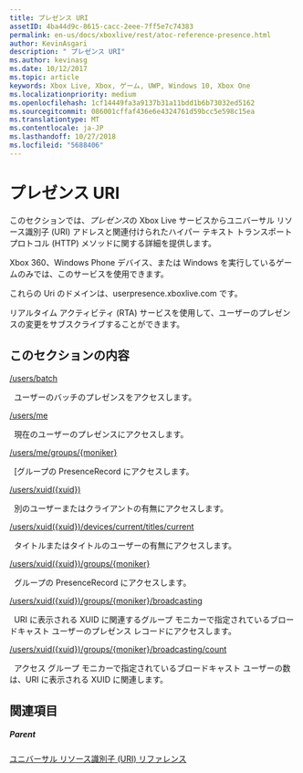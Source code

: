 ```yaml
---
title: プレゼンス URI
assetID: 4ba44d9c-8615-cacc-2eee-7ff5e7c74383
permalink: en-us/docs/xboxlive/rest/atoc-reference-presence.html
author: KevinAsgari
description: " プレゼンス URI"
ms.author: kevinasg
ms.date: 10/12/2017
ms.topic: article
keywords: Xbox Live, Xbox, ゲーム, UWP, Windows 10, Xbox One
ms.localizationpriority: medium
ms.openlocfilehash: 1cf14449fa3a9137b31a11bdd1b6b73032ed5162
ms.sourcegitcommit: 086001cffaf436e6e4324761d59bcc5e598c15ea
ms.translationtype: MT
ms.contentlocale: ja-JP
ms.lasthandoff: 10/27/2018
ms.locfileid: "5688406"
---
```

# <a name="presence-uris"></a>プレゼンス URI
 
このセクションでは、*プレゼンス*の Xbox Live サービスからユニバーサル リソース識別子 (URI) アドレスと関連付けられたハイパー テキスト トランスポート プロトコル (HTTP) メソッドに関する詳細を提供します。
 
Xbox 360、Windows Phone デバイス、または Windows を実行しているゲームのみでは、このサービスを使用できます。
 
これらの Uri のドメインは、userpresence.xboxlive.com です。
 
リアルタイム アクティビティ (RTA) サービスを使用して、ユーザーのプレゼンスの変更をサブスクライブすることができます。
 
<a id="ID4ERB"></a>

 
## <a name="in-this-section"></a>このセクションの内容

[/users/batch](uri-usersbatch.md)

&nbsp;&nbsp;ユーザーのバッチのプレゼンスをアクセスします。

[/users/me](uri-usersme.md)

&nbsp;&nbsp;現在のユーザーのプレゼンスにアクセスします。

[/users/me/groups/{moniker}](uri-usersmegroupsmoniker.md)

&nbsp;&nbsp;[グループの PresenceRecord にアクセスします。

[/users/xuid({xuid})](uri-usersxuid.md)

&nbsp;&nbsp;別のユーザーまたはクライアントの有無にアクセスします。

[/users/xuid({xuid})/devices/current/titles/current](uri-usersxuiddevicescurrenttitlescurrent.md)

&nbsp;&nbsp;タイトルまたはタイトルのユーザーの有無にアクセスします。

[/users/xuid({xuid})/groups/{moniker}](uri-usersxuidgroupsmoniker.md)

&nbsp;&nbsp;グループの PresenceRecord にアクセスします。

[/users/xuid({xuid})/groups/{moniker}/broadcasting](uri-usersxuidgroupsmonikerbroadcasting.md)

&nbsp;&nbsp;URI に表示される XUID に関連するグループ モニカーで指定されているブロードキャスト ユーザーのプレゼンス レコードにアクセスします。

[/users/xuid({xuid})/groups/{moniker}/broadcasting/count](uri-usersxuidgroupsmonikerbroadcastingcount.md)

&nbsp;&nbsp;アクセス グループ モニカーで指定されているブロードキャスト ユーザーの数は、URI に表示される XUID に関連します。
 
<a id="ID4EMC"></a>

 
## <a name="see-also"></a>関連項目
 
<a id="ID4EOC"></a>

 
##### <a name="parent"></a>Parent 

[ユニバーサル リソース識別子 (URI) リファレンス](../atoc-xboxlivews-reference-uris.md)

   